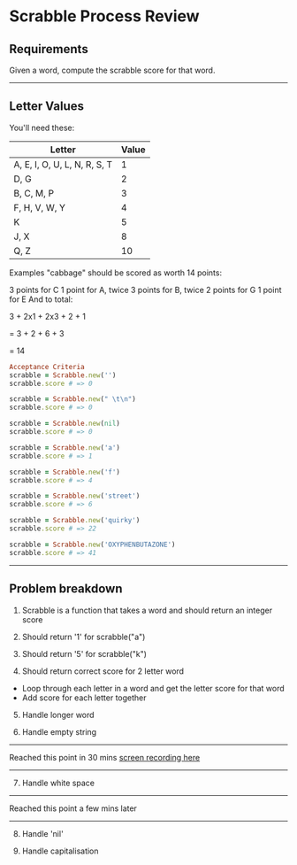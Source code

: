 Scrabble Process Review
=======================

## Requirements

Given a word, compute the scrabble score for that word.

------

## Letter Values

You'll need these:

Letter | Value
------------------------- | -----
A, E, I, O, U, L, N, R, S, T | 1
D, G | 2
B, C, M, P | 3
F, H, V, W, Y | 4
K | 5
J, X | 8
Q, Z | 10

Examples "cabbage" should be scored as worth 14 points:

3 points for C
1 point for A, twice
3 points for B, twice
2 points for G
1 point for E
And to total:

3 + 2x1 + 2x3 + 2 + 1

= 3 + 2 + 6 + 3

= 14

```ruby
Acceptance Criteria
scrabble = Scrabble.new('')
scrabble.score # => 0

scrabble = Scrabble.new(" \t\n")
scrabble.score # => 0

scrabble = Scrabble.new(nil)
scrabble.score # => 0

scrabble = Scrabble.new('a')
scrabble.score # => 1

scrabble = Scrabble.new('f')
scrabble.score # => 4

scrabble = Scrabble.new('street')
scrabble.score # => 6

scrabble = Scrabble.new('quirky')
scrabble.score # => 22

scrabble = Scrabble.new('OXYPHENBUTAZONE')
scrabble.score # => 41
```

------

## Problem breakdown

1. Scrabble is a function that takes a word and should return an integer score

2. Should return '1' for scrabble("a")

3. Should return '5' for scrabble("k")

4. Should return correct score for 2 letter word
  - Loop through each letter in a word and get the letter score for that word
  - Add score for each letter together

5. Handle longer word

6. Handle empty string

------

Reached this point in 30 mins [screen recording here]()

------

7. Handle white space

------

Reached this point a few mins later

------

8. Handle 'nil'

9. Handle capitalisation